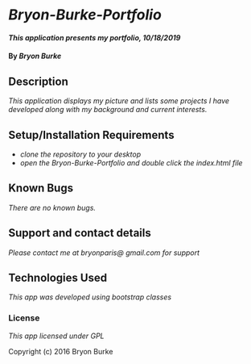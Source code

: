 # _Bryon-Burke-Portfolio_

#### _This application presents my portfolio, 10/18/2019_

#### By _**Bryon Burke**_

## Description

_This application displays my picture and lists some projects I have developed along with my background and current interests._

## Setup/Installation Requirements

* _clone the repository to your desktop_
* _open the Bryon-Burke-Portfolio and double click the index.html file_


## Known Bugs

_There are no known bugs._

## Support and contact details

_Please contact me at bryonparis@ gmail.com for support_

## Technologies Used

_This app was developed using bootstrap classes_

### License

*This app licensed under GPL*

Copyright (c) 2016 Bryon Burke
